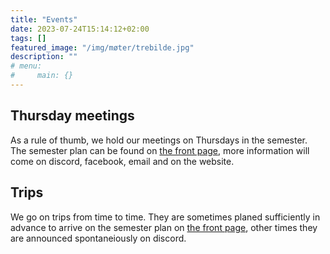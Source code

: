 ```yaml
---
title: "Events"
date: 2023-07-24T15:14:12+02:00
tags: []
featured_image: "/img/møter/trebilde.jpg"
description: ""
# menu:
#     main: {}
---
```


## Thursday meetings
As a rule of thumb, we hold our meetings on Thursdays in the semester.
The semester plan can be found on [the front page](/), more information will come on discord, facebook, email and on the website.

## Trips
We go on trips from time to time.
They are sometimes planed sufficiently in advance to arrive on the semester plan on [the front page](/), other times they are announced spontaneiously on discord.
